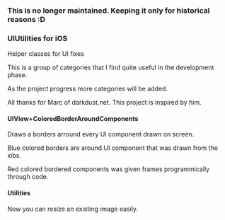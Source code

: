 ### This is no longer maintained. Keeping it only for historical reasons :D

### UIUtilities for iOS

Helper classes for UI fixes

This is a group of categories that I find quite useful in the development phase.

As the project progress more categories will be added.

All thanks for Marc of darkdust.net. This project is inspired by him.

#### UIView+ColoredBorderAroundComponents
Draws a borders arround every UI component drawn on screen.

Blue colored borders are around UI component that was drawn from the xibs.

Red colored bordered components was given frames programmically through code.


#### Utilities
Now you can resize an existing image easily.
